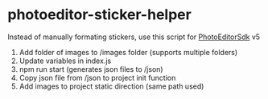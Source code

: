 # photoeditor-sticker-helper

Instead of manually formating stickers, use this script for [PhotoEditorSdk](https://img.ly/docs/pesdk/web/features/stickers/) v5

1. Add folder of images to /images folder (supports multiple folders)
2. Update variables in index.js
3. npm run start (generates json files to /json)
4. Copy json file from /json to project init function
5. Add images to project static direction (same path used)